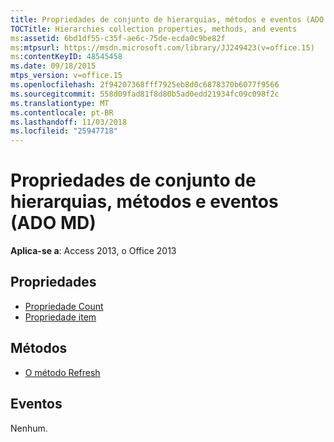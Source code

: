 ```yaml
---
title: Propriedades de conjunto de hierarquias, métodos e eventos (ADO MD)
TOCTitle: Hierarchies collection properties, methods, and events
ms:assetid: 6bd1df55-c35f-ae6c-75de-ecda0c9be82f
ms:mtpsurl: https://msdn.microsoft.com/library/JJ249423(v=office.15)
ms:contentKeyID: 48545458
ms.date: 09/18/2015
mtps_version: v=office.15
ms.openlocfilehash: 2f94207368fff7925eb8d0c6878370b6077f9566
ms.sourcegitcommit: 558d09fad81f8d80b5ad0edd21934fc09c098f2c
ms.translationtype: MT
ms.contentlocale: pt-BR
ms.lasthandoff: 11/03/2018
ms.locfileid: "25947718"
---
```

# <a name="hierarchies-collection-properties-methods-and-events-ado-md"></a>Propriedades de conjunto de hierarquias, métodos e eventos (ADO MD)


**Aplica-se a**: Access 2013, o Office 2013

## <a name="properties"></a>Propriedades

- [Propriedade Count](count-property-ado.md)
- [Propriedade item](item-property-ado.md)

## <a name="methods"></a>Métodos

- [O método Refresh](refresh-method-ado.md)

## <a name="events"></a>Eventos

Nenhum.

